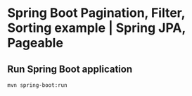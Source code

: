 # Spring Boot Pagination, Filter, Sorting example | Spring JPA, Pageable



## Run Spring Boot application
```
mvn spring-boot:run
```

